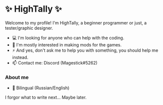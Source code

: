 # ✨ HighTally ✨
Welcome to my profile! I'm HighTally, a beginner programmer or just, a tester/graphic designer.

* 💻 I'm looking for anyone who can help with the coding.
* 👀 I'm mostly interested in making mods for the games.
* ⚡ And yes, don't ask me to help you with something, you should help me instead.
* 📫 Contact me: Discord (Magestick#5262)

### About me
* 💬 Bilingual (Russian/English)

I forgor what to write next... Maybe later.
